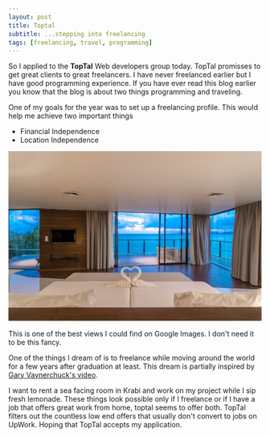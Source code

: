 ```yaml
---
layout: post
title: Toptal
subtitle: ...stepping into freelancing
tags: [freelancing, travel, programming]
---
```


So I applied to the **TopTal** Web developers group today. TopTal promisses to get great clients to great freelancers. I have never freelanced earlier but I have good programming experience. If you have ever read this blog earlier you know that the blog is about two things programming and traveling.

One of my goals for the year was to set up a freelancing profile. This would help me achieve two important things

- Financial Independence
- Location Independence

![Krabi Sea Facing](/img/blog/seafacing.jpg)

This is one of the best views I could find on Google Images. I don't need it to be this fancy.

One of the things I dream of is to freelance while moving around the world for a few years after graduation at least. This dream is partially inspired by [Gary Vaynerchuck's video](https://www.youtube.com/watch?v=RBXZlYdiizk).

I want to rent a sea facing room in Krabi and work on my project while I sip fresh lemonade. These things look possible only if I freelance or if I have a job that offers great work from home, toptal seems to offer both. TopTal filters out the countless low end offers that usually don't convert to jobs on UpWork. Hoping that TopTal accepts my application.
